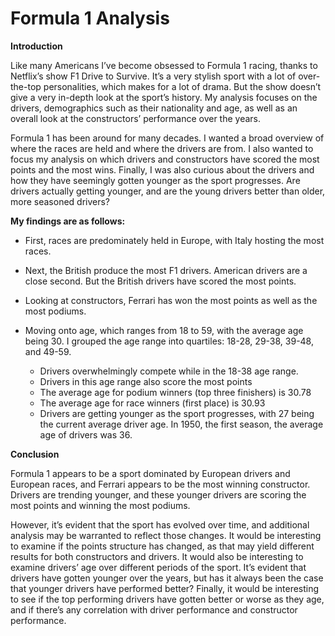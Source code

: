 # Formula 1 Analysis

**Introduction**

Like many Americans I’ve become obsessed to Formula 1 racing, thanks to Netflix’s show F1 Drive to Survive. It’s a very stylish sport with a lot of over-the-top personalities, which makes for a lot of drama. But the show doesn’t give a very in-depth look at the sport’s history. My analysis focuses on the drivers, demographics such as their nationality and age, as well as an overall look at the constructors’ performance over the years. 

Formula 1 has been around for many decades. I wanted a broad overview of where the races are held and where the drivers are from. I also wanted to focus my analysis on which drivers and constructors have scored the most points and the most wins. Finally, I was also curious about the drivers and how they have seemingly gotten younger as the sport progresses. Are drivers actually getting younger, and are the young drivers better than older, more seasoned drivers? 

**My findings are as follows:**

- First, races are predominately held in Europe, with Italy hosting the most races. 

- Next, the British produce the most F1 drivers. American drivers are a close second. But the British drivers have scored the most points.

- Looking at constructors, Ferrari has won the most points as well as the most podiums. 

- Moving onto age, which ranges from 18 to 59, with the average age being 30. I grouped the age range into quartiles: 18-28, 29-38, 39-48, and 49-59. 

  - Drivers overwhelmingly compete while in the 18-38 age range. 
  - Drivers in this age range also score the most points
  - The average age for podium winners (top three finishers) is 30.78
  - The average age for race winners (first place) is 30.93
  - Drivers are getting younger as the sport progresses, with 27 being the current average driver age. In 1950, the first season, the average age of drivers was 36. 

**Conclusion**

Formula 1 appears to be a sport dominated by European drivers and European races, and Ferrari appears to be the most winning constructor. Drivers are trending younger, and these younger drivers are scoring the most points and winning the most podiums.  

However, it’s evident that the sport has evolved over time, and additional analysis may be warranted to reflect those changes. It would be interesting to examine if the points structure has changed, as that may yield different results for both constructors and drivers. It would also be interesting to examine drivers’ age over different periods of the sport. It’s evident that drivers have gotten younger over the years, but has it always been the case that younger drivers have performed better? Finally, it would be interesting to see if the top performing drivers have gotten better or worse as they age, and if there’s any correlation with driver performance and constructor performance. 
